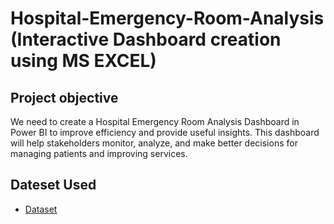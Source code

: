 # Hospital-Emergency-Room-Analysis (Interactive Dashboard creation using MS EXCEL)
 
## Project objective
We need to create a Hospital Emergency Room Analysis Dashboard in Power BI to improve efficiency and provide useful insights. This dashboard will help stakeholders monitor, analyze, and make better decisions for managing patients and improving services.

## Dateset Used
- <a href="https://github.com/abhishekp-786/Hospital-Emergency-Room-Analysis-Dashboard/blob/main/Hospital%20Emergency%20Room%20Set.csv">Dataset</a>


